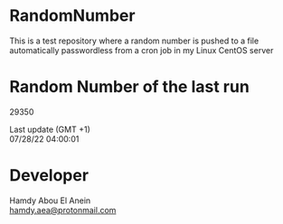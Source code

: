 # RandomNumber    
This is a test repository where a random number is pushed to a file automatically passwordless from a cron job in my Linux CentOS server    
# Random Number of the last run   
29350
      
Last update (GMT +1)    
07/28/22 04:00:01
# Developer    
Hamdy Abou El Anein   
hamdy.aea@protonmail.com
